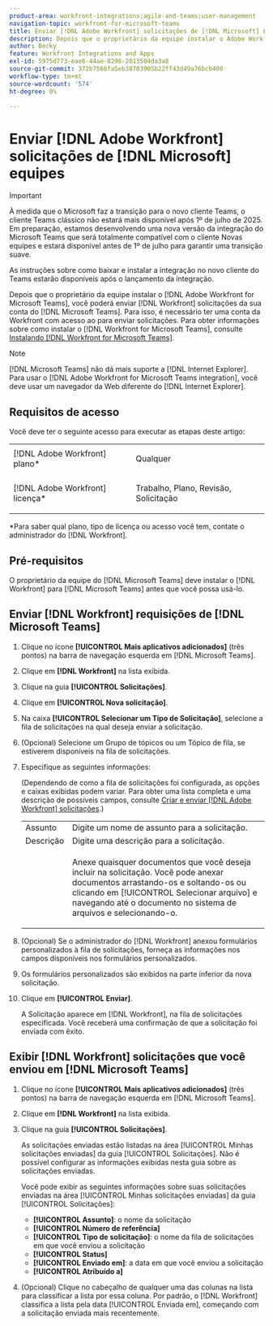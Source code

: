 ```yaml
---
product-area: workfront-integrations;agile-and-teams;user-management
navigation-topic: workfront-for-microsoft-teams
title: Enviar [!DNL Adobe Workfront] solicitações de [!DNL Microsoft] Equipes
description: Depois que o proprietário da equipe instalar o Adobe Workfront para Microsoft Teams, você poderá enviar solicitações do Workfront por meio da conta da Microsoft Teams. Para isso, é necessário ter uma conta da Workfront com acesso ao para enviar solicitações. Para obter informações sobre como instalar o Workfront para Microsoft Teams, consulte Instalação do Workfront para Microsoft Teams.
author: Becky
feature: Workfront Integrations and Apps
exl-id: 5975d773-eae6-44ae-8296-2013504da3a8
source-git-commit: 372b7566fa5eb38703905b22ff43d49a76bcb400
workflow-type: tm+mt
source-wordcount: '574'
ht-degree: 0%

---
```


# Enviar [!DNL Adobe Workfront] solicitações de [!DNL Microsoft] equipes

>[!IMPORTANT]
>
>À medida que o Microsoft faz a transição para o novo cliente Teams, o cliente Teams clássico não estará mais disponível após 1º de julho de 2025. Em preparação, estamos desenvolvendo uma nova versão da integração do Microsoft Teams que será totalmente compatível com o cliente Novas equipes e estará disponível antes de 1º de julho para garantir uma transição suave.
>
>As instruções sobre como baixar e instalar a integração no novo cliente do Teams estarão disponíveis após o lançamento da integração.

Depois que o proprietário da equipe instalar o [!DNL Adobe Workfront for Microsoft Teams], você poderá enviar [!DNL Workfront] solicitações da sua conta do [!DNL Microsoft Teams]. Para isso, é necessário ter uma conta da Workfront com acesso ao para enviar solicitações. Para obter informações sobre como instalar o [!DNL Workfront for Microsoft Teams], consulte [Instalando [!DNL Workfront for Microsoft Teams]](../../workfront-integrations-and-apps/using-workfront-with-microsoft-teams/install-workfront-ms-teams.md).

>[!NOTE]
>
>[!DNL Microsoft Teams] não dá mais suporte a [!DNL Internet Explorer]. Para usar o [!DNL Adobe Workfront for Microsoft Teams integration], você deve usar um navegador da Web diferente do [!DNL Internet Explorer].


## Requisitos de acesso

Você deve ter o seguinte acesso para executar as etapas deste artigo:

<table style="table-layout:auto"> 
 <col> 
 <col> 
 <tbody> 
  <tr> 
   <td role="rowheader">[!DNL Adobe Workfront] plano*</td> 
   <td> <p>Qualquer</p> </td> 
  </tr> 
  <tr> 
   <td role="rowheader">[!DNL Adobe Workfront] licença*</td> 
   <td> <p>Trabalho, Plano, Revisão, Solicitação</p> </td> 
  </tr> 
 </tbody> 
</table>

&#42;Para saber qual plano, tipo de licença ou acesso você tem, contate o administrador do [!DNL Workfront].

## Pré-requisitos

O proprietário da equipe do [!DNL Microsoft Teams] deve instalar o [!DNL Workfront] para [!DNL Microsoft Teams] antes que você possa usá-lo.

## Enviar [!DNL Workfront] requisições de [!DNL Microsoft Teams]

1. Clique no ícone **[!UICONTROL Mais aplicativos adicionados]** (três pontos) na barra de navegação esquerda em [!DNL Microsoft Teams].

1. Clique em **[!DNL Workfront]** na lista exibida.
1. Clique na guia **[!UICONTROL Solicitações]**.
1. Clique em **[!UICONTROL Nova solicitação]**.
1. Na caixa **[!UICONTROL Selecionar um Tipo de Solicitação]**, selecione a fila de solicitações na qual deseja enviar a solicitação.
1. (Opcional) Selecione um Grupo de tópicos ou um Tópico de fila, se estiverem disponíveis na fila de solicitações.
1. Especifique as seguintes informações:

   (Dependendo de como a fila de solicitações foi configurada, as opções e caixas exibidas podem variar. Para obter uma lista completa e uma descrição de possíveis campos, consulte [Criar e enviar [!DNL Adobe Workfront] solicitações](../../manage-work/requests/create-requests/create-submit-requests.md).)

   <table style="table-layout:auto"> 
    <col> 
    <col> 
    <tbody> 
     <tr> 
      <td role="rowheader">Assunto</td> 
      <td>Digite um nome de assunto para a solicitação.</td> 
     </tr> 
     <tr> 
      <td role="rowheader">Descrição</td> 
      <td>Digite uma descrição para a solicitação.</td> 
     </tr> 
     <tr> 
      <td role="rowheader"> </td> 
      <td> <p>Anexe quaisquer documentos que você deseja incluir na solicitação. Você pode anexar documentos arrastando-os e soltando-os ou clicando em [!UICONTROL Selecionar arquivo] e navegando até o documento no sistema de arquivos e selecionando-o.</p> </td> 
     </tr> 
    </tbody> 
   </table>

1. (Opcional) Se o administrador do [!DNL Workfront] anexou formulários personalizados à fila de solicitações, forneça as informações nos campos disponíveis nos formulários personalizados.
1. Os formulários personalizados são exibidos na parte inferior da nova solicitação.
1. Clique em **[!UICONTROL Enviar]**.

   A Solicitação aparece em [!DNL Workfront], na fila de solicitações especificada. Você receberá uma confirmação de que a solicitação foi enviada com êxito.

## Exibir [!DNL Workfront] solicitações que você enviou em [!DNL Microsoft Teams]

1. Clique no ícone **[!UICONTROL Mais aplicativos adicionados]** (três pontos) na barra de navegação esquerda em [!DNL Microsoft Teams].

1. Clique em **[!DNL Workfront]** na lista exibida.
1. Clique na guia **[!UICONTROL Solicitações]**.

   As solicitações enviadas estão listadas na área [!UICONTROL Minhas solicitações enviadas] da guia [!UICONTROL Solicitações]. Não é possível configurar as informações exibidas nesta guia sobre as solicitações enviadas.

   Você pode exibir as seguintes informações sobre suas solicitações enviadas na área [!UICONTROL Minhas solicitações enviadas] da guia [!UICONTROL Solicitações]:

   * **[!UICONTROL Assunto]**: o nome da solicitação
   * **[!UICONTROL Número de referência]**
   * **[!UICONTROL Tipo de solicitação]**: o nome da fila de solicitações em que você enviou a solicitação
   * **[!UICONTROL Status]**
   * **[!UICONTROL Enviado em]**: a data em que você enviou a solicitação
   * **[!UICONTROL Atribuído a]**

1. (Opcional) Clique no cabeçalho de qualquer uma das colunas na lista para classificar a lista por essa coluna. Por padrão, o [!DNL Workfront] classifica a lista pela data [!UICONTROL Enviada em], começando com a solicitação enviada mais recentemente.
